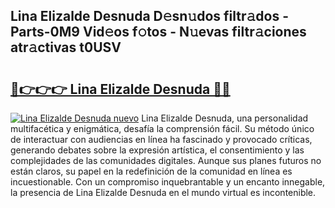 ## Lina Elizalde Desnuda D𝚎sn𝚞dos filtr𝚊dos - Parts-0M9 Vid𝚎os f𝚘tos - N𝚞evas filtr𝚊ciones atr𝚊ctivas t0USV

# <h2><a href="http://mbb92j.tromn.icu/?c=Lina+Elizalde+Desnuda">🔗👉👉👉 Lina Elizalde Desnuda 🔗🔗</a></h2>

[![Lina Elizalde Desnuda nuevo](https://i.imgur.com/pEAQMta.gif)](http://mbb92j.tromn.icu/?c=Lina+Elizalde+Desnuda)
Lina Elizalde Desnuda, una personalidad multifacética y enigmática, desafía la comprensión fácil. Su método único de interactuar con audiencias en línea ha fascinado y provocado críticas, generando debates sobre la expresión artística, el consentimiento y las complejidades de las comunidades digitales. Aunque sus planes futuros no están claros, su papel en la redefinición de la comunidad en línea es incuestionable. Con un compromiso inquebrantable y un encanto innegable, la presencia de Lina Elizalde Desnuda en el mundo virtual es incontenible.
